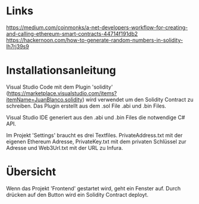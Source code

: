 # Links
https://medium.com/coinmonks/a-net-developers-workflow-for-creating-and-calling-ethereum-smart-contracts-44714f191db2
https://hackernoon.com/how-to-generate-random-numbers-in-solidity-lh7rj39s9

# Installationsanleitung
Visual Studio Code mit dem Plugin 'solidity' (https://marketplace.visualstudio.com/items?itemName=JuanBlanco.solidity) wird verwendet um den Solidity Contract zu schreiben. Das Plugin erstellt aus dem .sol File .abi und .bin Files.

Visual Studio IDE generiert aus den .abi und .bin Files die notwendige C# API.

Im Projekt 'Settings' braucht es drei Textfiles. PrivateAddress.txt mit der eigenen Ethereum Adresse, PrivateKey.txt mit dem privaten Schlüssel zur Adresse und Web3Url.txt mit der URL zu Infura.

# Übersicht
Wenn das Projekt 'Frontend' gestartet wird, geht ein Fenster auf. Durch drücken auf den Button wird ein Solidity Contract deployt.
